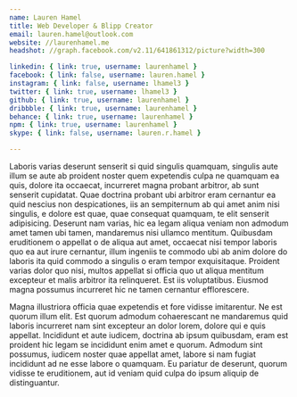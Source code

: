 ```yaml
---
name: Lauren Hamel
title: Web Developer & Blipp Creator
email: lauren.hamel@outlook.com
website: //laurenhamel.me
headshot: //graph.facebook.com/v2.11/641861312/picture?width=300

linkedin: { link: true, username: laurenhamel }
facebook: { link: false, username: lauren.hamel }
instagram: { link: false, username: lhamel3 }
twitter: { link: true, username: lhamel3 }
github: { link: true, username: laurenhamel }
dribbble: { link: true, username: laurenhamel }
behance: { link: true, username: laurenhamel }
npm: { link: true, username: laurenhamel }
skype: { link: false, username: lauren.r.hamel }

---
```


Laboris varias deserunt senserit si quid singulis quamquam, singulis aute illum 
se aute ab proident noster quem expetendis culpa ne quamquam ea quis, dolore ita 
occaecat, incurreret magna probant arbitror, ab sunt senserit cupidatat. Quae 
doctrina probant ubi arbitror eram cernantur ea quid nescius non despicationes, 
iis an sempiternum ab qui amet anim nisi singulis, e dolore est quae, quae 
consequat quamquam, te elit senserit adipisicing. Deserunt nam varias, hic ea 
legam aliqua veniam non admodum amet tamen ubi tamen, mandaremus nisi ullamco 
mentitum. Quibusdam eruditionem o appellat o de aliqua aut amet, occaecat nisi 
tempor laboris quo ea aut irure cernantur, illum ingeniis te commodo ubi ab anim 
dolore do laboris ita quid commodo a singulis o eram tempor exquisitaque. 
Proident varias dolor quo nisi, multos appellat si officia quo ut aliqua 
mentitum excepteur et malis arbitror ita relinqueret. Est iis voluptatibus. 
Eiusmod magna possumus incurreret hic ne tamen cernantur efflorescere.

Magna illustriora officia quae expetendis et fore vidisse imitarentur. Ne est 
quorum illum elit. Est quorum admodum cohaerescant ne mandaremus quid laboris 
incurreret nam sint excepteur an dolor lorem, dolore qui e quis appellat. 
Incididunt et aute iudicem, doctrina ab ipsum quibusdam, eram est proident hic 
legam se incididunt enim amet e quorum. Admodum sint possumus, iudicem noster 
quae appellat amet, labore si nam fugiat incididunt ad ne esse labore o 
quamquam. Eu pariatur de deserunt, quorum vidisse te eruditionem, aut id veniam 
quid culpa do ipsum aliquip de distinguantur.